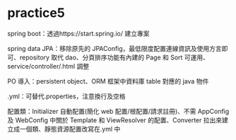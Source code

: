 # practice5

spring boot：透過https://start.spring.io/ 建立專案

spring data JPA：移除原先的 JPAConfig，最低限度配置連線資訊及使用方言即可、repository 取代 dao、分頁排序功能有內建的 Page 和 Sort 可運用、service/controller/.html 調整

PO 導入：persistent object、ORM 框架中資料庫 table 對應的 java 物件

.yml：可替代.properties，注意換行及空格

配置類：Initializer 自動配置(簡化 web 配置/根配置/請求註冊)、不需 AppConfig 及 WebConfig 中關於 Template 和 ViewResolver 的配置、Converter 拉出來建立成一個類、靜態資源配置改寫在.yml 中
